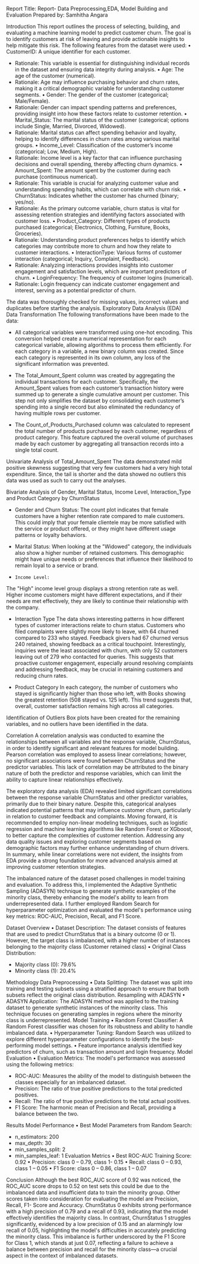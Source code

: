 Report 
Title:
Report- Data Preprocessing,EDA, Model Building and Evaluation
Prepared by:
Samhitha Angara

Introduction 
This report outlines the process of selecting, building, and evaluating a machine learning model to predict customer churn. The goal is to identify customers at risk of leaving and provide actionable insights to help mitigate this risk.
The following features from the dataset were used:
•	CustomerID: A unique identifier for each customer.
-	Rationale: This variable is essential for distinguishing individual records in the dataset and ensuring data integrity during analysis.
•	Age: The age of the customer (numerical).
-	Rationale: Age may influence purchasing behavior and churn rates, making it a critical demographic variable for understanding customer segments.
•	Gender: The gender of the customer (categorical; Male/Female).
-	Rationale: Gender can impact spending patterns and preferences, providing insight into how these factors relate to customer retention.
•	Marital_Status: The marital status of the customer (categorical; options include Single, Married, Divorced, Widowed).
-	Rationale: Marital status can affect spending behavior and loyalty, helping to identify differences in churn rates among various marital groups.
•	Income_Level: Classification of the customer’s income (categorical; Low, Medium, High).
-	Rationale: Income level is a key factor that can influence purchasing decisions and overall spending, thereby affecting churn dynamics.
•	Amount_Spent: The amount spent by the customer during each purchase (continuous numerical).
-	Rationale: This variable is crucial for analyzing customer value and understanding spending habits, which can correlate with churn risk.
•	ChurnStatus: Indicates whether the customer has churned (binary; yes/no).
-	Rationale: As the primary outcome variable, churn status is vital for assessing retention strategies and identifying factors associated with customer loss.
•	Product_Category: Different types of products purchased (categorical; Electronics, Clothing, Furniture, Books, Groceries).
-	Rationale: Understanding product preferences helps to identify which categories may contribute more to churn and how they relate to customer interactions.
•	InteractionType: Various forms of customer interaction (categorical; Inquiry, Complaint, Feedback).
-	Rationale: Analyzing interactions provides insights into customer engagement and satisfaction levels, which are important predictors of churn.
•	LoginFrequency: The frequency of customer logins (numerical).
-	Rationale: Login frequency can indicate customer engagement and interest, serving as a potential predictor of churn.

The data was thoroughly checked for missing values, incorrect values and duplicates before starting the analysis.
Exploratory Data Analysis (EDA)
Data Transformation
The following transformations have been made to the data:

-	All categorical variables were transformed using one-hot encoding. This conversion helped create a numerical representation for each categorical variable, allowing algorithms to process them efficiently. For each category in a variable, a new binary column was created. Since each category is represented in its own column, any loss of the significant information was prevented.

-	The Total_Amount_Spent column was created by aggregating the individual transactions for each customer. Specifically, the Amount_Spent values from each customer’s transaction history were summed up to generate a single cumulative amount per customer. This step not only simplifies the dataset by consolidating each customer’s spending into a single record but also eliminated the redundancy of having multiple rows per customer.

-	The Count_of_Products_Purchased column was calculated to represent the total number of products purchased by each customer, regardless of product category. This feature captured the overall volume of purchases made by each customer by aggregating all transaction records into a single total count.

Univariate Analysis of Total_Amount_Spent 
The data demonstrated mild positive skewness suggesting that very few customers had a very high total expenditure. Since, the tail is shorter and the data showed no outliers this data was used as such to carry out the analyses. 
   
Bivariate Analysis of Gender, Marital Status, Income Level, Interaction_Type and Product Category by ChurnStatus

-	 Gender and Churn Status:
The count plot indicates that female customers have a higher retention rate compared to male customers. This could imply that your female clientele may be more satisfied with the service or product offered, or they might have different usage patterns or loyalty behaviors.

-	Marital Status:
When looking at the "Widowed" category, the individuals also show a higher number of retained customers. This demographic might have unique needs or preferences that influence their likelihood to remain loyal to a service or brand.

-	  Income Level:
The "High" income level group displays a strong retention rate as well. Higher income customers might have different expectations, and if their needs are met effectively, they are likely to continue their relationship with the company.

-	Interaction Type 
The data shows interesting patterns in how different types of customer interactions relate to churn status. Customers who filed complaints were slightly more likely to leave, with 64 churned compared to 233 who stayed. Feedback givers had 67 churned versus 240 retained, showing feedback as a critical touchpoint. Interestingly, inquiries were the least associated with churn, with only 52 customers leaving out of 279 who contacted for queries. This suggests that proactive customer engagement, especially around resolving complaints and addressing feedback, may be crucial in retaining customers and reducing churn rates.

 
-	Product Category 
In each category, the number of customers who stayed is significantly higher than those who left, with Books showing the greatest retention (508 stayed vs. 125 left). This trend suggests that, overall, customer satisfaction remains high across all categories.

Identification of Outliers
Box plots have been created for the remaining variables, and no outliers have been identified in the data.

Correlation
A correlation analysis was conducted to examine the relationships between all variables and the response variable, ChurnStatus, in order to identify significant and relevant features for model building. Pearson correlation was employed to assess linear correlations; however, no significant associations were found between ChurnStatus and the predictor variables. This lack of correlation may be attributed to the binary nature of both the predictor and response variables, which can limit the ability to capture linear relationships effectively.
 
The exploratory data analysis (EDA) revealed limited significant correlations between the response variable ChurnStatus and other predictor variables, primarily due to their binary nature. Despite this, categorical analyses indicated potential patterns that may influence customer churn, particularly in relation to customer feedback and complaints.
Moving forward, it is recommended to employ non-linear modeling techniques, such as logistic regression and machine learning algorithms like Random Forest or XGboost, to better capture the complexities of customer retention. Addressing any data quality issues and exploring customer segments based on demographic factors may further enhance understanding of churn drivers.
In summary, while linear correlations were not evident, the insights from EDA provide a strong foundation for more advanced analysis aimed at improving customer retention strategies.

The imbalanced nature of the dataset posed challenges in model training and evaluation. To address this, I implemented the Adaptive Synthetic Sampling (ADASYN) technique to generate synthetic examples of the minority class, thereby enhancing the model's ability to learn from underrepresented data. I further employed Random Search for hyperparameter optimization and evaluated the model's performance using key metrics: ROC-AUC, Precision, Recall, and F1 Score.

Dataset Overview
•	Dataset Description: The dataset consists of features that are used to predict ChurnStatus that is a binary outcome (0 or 1). However, the target class is imbalanced, with a higher number of instances belonging to the majority class (Customer retained class)
•	Original Class Distribution:
-	Majority class (0): 79.6%
-	Minority class (1): 20.4%
 
Methodology
Data Preprocessing
•	Data Splitting: The dataset was split into training and testing subsets using a stratified approach to ensure that both subsets reflect the original class distribution.
Resampling with ADASYN
•	ADASYN Application: The ADASYN method was applied to the training dataset to generate synthetic instances of the minority class. This technique focuses on generating samples in regions where the minority class is underrepresented.
Model Training
•	Random Forest Classifier: A Random Forest classifier was chosen for its robustness and ability to handle imbalanced data.
•	Hyperparameter Tuning: Random Search was utilized to explore different hyperparameter configurations to identify the best-performing model settings.
•	Feature importance analysis identified key predictors of churn, such as transaction amount and login frequency.
   Model Evaluation
•	Evaluation Metrics: The model's performance was assessed using the following metrics:
-	ROC-AUC: Measures the ability of the model to distinguish between the classes especially for an imbalanced dataset.
-	Precision: The ratio of true positive predictions to the total predicted positives.
-	Recall: The ratio of true positive predictions to the total actual positives.
-	F1 Score: The harmonic mean of Precision and Recall, providing a balance between the two.

Results
Model Performance
•	Best Model Parameters from Random Search:
-	n_estimators: 200
-	max_depth: 30
-	min_samples_split: 2
-	min_samples_leaf: 1
Evaluation Metrics
•	Best ROC-AUC Training Score: 0.92
•	Precision: class 0 – 0.79, class 1- 0.15
•	Recall: class 0 – 0.93, class 1 – 0.05
•	F1 Score: class 0 – 0.86, class 1 – 0.07

Conclusion
Although the best ROC_AUC score of 0.92 was noticed, the ROC_AUC score drops to 0.52 on test sets this could be due to the imbalanced data and insufficient data to train the minority group. Other scores taken into consideration for evaluating the model are Precision, Recall, F1- Score and Accuracy. ChurnStatus 0 exhibits strong performance with a high precision of 0.79 and a recall of 0.93, indicating that the model effectively identifies the majority class. In contrast, ChurnStatus 1 struggles significantly, evidenced by a low precision of 0.15 and an alarmingly low recall of 0.05, highlighting the model's difficulties in accurately predicting the minority class. This imbalance is further underscored by the F1 Score for Class 1, which stands at just 0.07, reflecting a failure to achieve a balance between precision and recall for the minority class—a crucial aspect in the context of imbalanced datasets.




